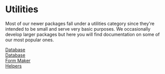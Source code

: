 # Utilities

Most of our newer packages fall under a utilities category since they're intended to be small and serve very basic purposes. We occasionally develop larger packages but here you will find documentation on some of our most popular ones.

[Database](charts.md)<br>
[Database](database.md)<br>
[Form Maker](form_maker.md)<br>
[Helpers](helpers.md)<br>
